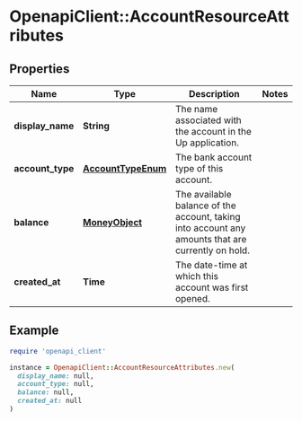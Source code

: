 # OpenapiClient::AccountResourceAttributes

## Properties

| Name | Type | Description | Notes |
| ---- | ---- | ----------- | ----- |
| **display_name** | **String** | The name associated with the account in the Up application.  |  |
| **account_type** | [**AccountTypeEnum**](AccountTypeEnum.md) | The bank account type of this account.  |  |
| **balance** | [**MoneyObject**](MoneyObject.md) | The available balance of the account, taking into account any amounts that are currently on hold.  |  |
| **created_at** | **Time** | The date-time at which this account was first opened.  |  |

## Example

```ruby
require 'openapi_client'

instance = OpenapiClient::AccountResourceAttributes.new(
  display_name: null,
  account_type: null,
  balance: null,
  created_at: null
)
```

